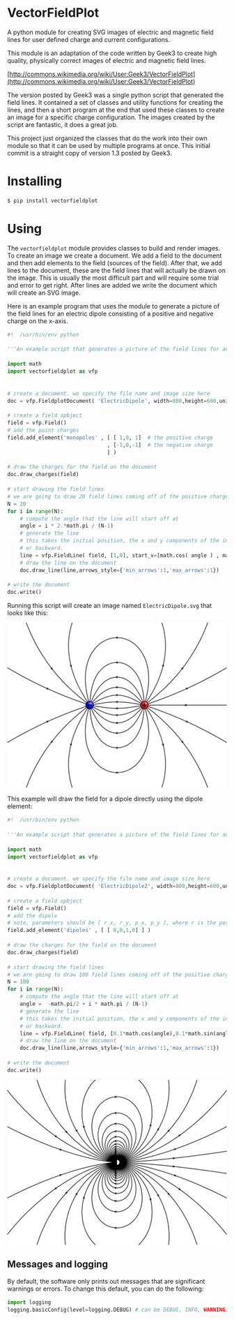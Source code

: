 VectorFieldPlot
===============

A python module for creating SVG images of electric and magnetic field lines for user defined charge and current configurations.

This module is an adaptation of the code written by Geek3 to create high quality, physically correct images of electric and magnetic field lines.

[http://commons.wikimedia.org/wiki/User:Geek3/VectorFieldPlot](http://commons.wikimedia.org/wiki/User:Geek3/VectorFieldPlot)

The version posted by Geek3 was a single python script that generated the field lines. It contained a set of classes and utility functions for creating the lines,
and then a short program at the end that used these classes to create an image for a specific charge configuration. The images created by the script are fantastic, it does a great job.

This project just organized the classes that do the work into their own module so that it can be used by multiple programs at once.
This initial commit is a straight copy of version 1.3 posted by Geek3.

# Installing

```bash
$ pip install vectorfieldplot
```

# Using

The `vectorfieldplot` module provides classes to build and render images. To create an image we create a document. We add a field
to the document and then add elements to the field (sources of the field). After that, we add lines to the document, these
are the field lines that will actually be drawn on the image. This is usually the most difficult part and will require some
trial and error to get right. After lines are added we write the document which will create an SVG image.

Here is an example program that uses the module to generate a picture of the field lines for an electric dipole
consisting of a positive and negative charge on the x-axis.

```python
#!  /usr/bin/env python

'''An example script that generates a picture of the field lines for an electric dipole.'''

import math
import vectorfieldplot as vfp


# create a document. we specify the file name and image size here
doc = vfp.FieldplotDocument( 'ElectricDipole', width=800,height=600,unit=100)

# create a field opbject
field = vfp.Field()
# add the point charges
field.add_element('monopoles' , [ [ 1,0, 1]  # the positive charge
                                , [-1,0,-1]  # the negative charge
                                ] )

# draw the charges for the field on the document
doc.draw_charges(field)

# start drawing the field lines
# we are going to draw 20 field lines coming off of the positive charge at uniformly spaced angles.
N = 20
for i in range(N):
    # compute the angle that the line will start off at
    angle = i * 2.*math.pi / (N-1)
    # generate the line
    # this takes the initial position, the x and y components of the initial direction, and whether or not should go forward
    # or backward.
    line = vfp.FieldLine( field, [1,0], start_v=[math.cos( angle ) , math.sin( angle )],directions='forward' )
    # draw the line on the document
    doc.draw_line(line,arrows_style={'min_arrows':1,'max_arrows':1})

# write the document
doc.write()
```

Running this script will create an image named `ElectricDipole.svg` that looks like this:

![](./examples/ElectricDipole.svg)


This example will draw the field for a dipole directly using the dipole element:

```python
#!  /usr/bin/env python

'''An example script that generates a picture of the field lines for an electric dipole.'''

import math
import vectorfieldplot as vfp


# create a document. we specify the file name and image size here
doc = vfp.FieldplotDocument( 'ElectricDipole2', width=800,height=600,unit=100)

# create a field opbject
field = vfp.Field()
# add the dipole
# note, parameters should be [ r_x, r_y, p_x, p_y ], where r is the position vector and p is the dipole moment.
field.add_element('dipoles' , [ [ 0,0,1,0] ] )

# draw the charges for the field on the document
doc.draw_charges(field)

# start drawing the field lines
# we are going to draw 100 field lines coming off of the positive charge at uniformly spaced angles.
N = 100
for i in range(N):
    # compute the angle that the line will start off at
    angle =  -math.pi/2 + i * math.pi / (N-1)
    # generate the line
    # this takes the initial position, the x and y components of the initial direction, and whether or not should go forward
    # or backward.
    line = vfp.FieldLine( field, [0.1*math.cos(angle),0.1*math.sin(angle)], start_v=[math.cos( angle ) , math.sin( angle )],directions='forward' )
    # draw the line on the document
    doc.draw_line(line,arrows_style={'min_arrows':1,'max_arrows':1})

# write the document
doc.write()
```

![](./examples/ElectricDipole2.svg)

## Messages and logging

By default, the software only prints out messages that are significant warnings or errors.
To change this default, you can do the following:

```python
import logging
logging.basicConfig(level=logging.DEBUG) # can be DEBUG, INFO, WARNING, or ERROR
```
